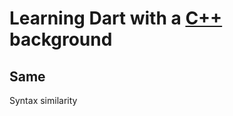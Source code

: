 # Learning Dart with a [C++][language-cplusplus] background

## Same

Syntax similarity

[language-cplusplus]: ../../cplusplus/README.md
[language-java]: ../../java/README.md
